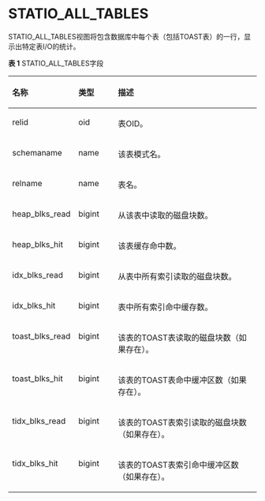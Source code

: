 # STATIO\_ALL\_TABLES

STATIO\_ALL\_TABLES视图将包含数据库中每个表（包括TOAST表）的一行，显示出特定表I/O的统计。

**表 1**  STATIO\_ALL\_TABLES字段

<a name="zh-cn_topic_0237122687_table16796228112212"></a>
<table><thead align="left"><tr id="zh-cn_topic_0237122687_row99229286226"><th class="cellrowborder" valign="top" width="17.658234176582344%" id="mcps1.2.4.1.1"><p id="zh-cn_topic_0237122687_p79236287227"><a name="zh-cn_topic_0237122687_p79236287227"></a><a name="zh-cn_topic_0237122687_p79236287227"></a><strong id="zh-cn_topic_0237122687_b18923182872210"><a name="zh-cn_topic_0237122687_b18923182872210"></a><a name="zh-cn_topic_0237122687_b18923182872210"></a>名称</strong></p>
</th>
<th class="cellrowborder" valign="top" width="16.71832816718328%" id="mcps1.2.4.1.2"><p id="zh-cn_topic_0237122687_p12923182852215"><a name="zh-cn_topic_0237122687_p12923182852215"></a><a name="zh-cn_topic_0237122687_p12923182852215"></a><strong id="zh-cn_topic_0237122687_b8923728122212"><a name="zh-cn_topic_0237122687_b8923728122212"></a><a name="zh-cn_topic_0237122687_b8923728122212"></a>类型</strong></p>
</th>
<th class="cellrowborder" valign="top" width="65.62343765623437%" id="mcps1.2.4.1.3"><p id="zh-cn_topic_0237122687_p492302822216"><a name="zh-cn_topic_0237122687_p492302822216"></a><a name="zh-cn_topic_0237122687_p492302822216"></a><strong id="zh-cn_topic_0237122687_b13923122814225"><a name="zh-cn_topic_0237122687_b13923122814225"></a><a name="zh-cn_topic_0237122687_b13923122814225"></a>描述</strong></p>
</th>
</tr>
</thead>
<tbody><tr id="zh-cn_topic_0237122687_row6923152810224"><td class="cellrowborder" valign="top" width="17.658234176582344%" headers="mcps1.2.4.1.1 "><p id="zh-cn_topic_0237122687_p7924192832212"><a name="zh-cn_topic_0237122687_p7924192832212"></a><a name="zh-cn_topic_0237122687_p7924192832212"></a>relid</p>
</td>
<td class="cellrowborder" valign="top" width="16.71832816718328%" headers="mcps1.2.4.1.2 "><p id="zh-cn_topic_0237122687_p992472882210"><a name="zh-cn_topic_0237122687_p992472882210"></a><a name="zh-cn_topic_0237122687_p992472882210"></a>oid</p>
</td>
<td class="cellrowborder" valign="top" width="65.62343765623437%" headers="mcps1.2.4.1.3 "><p id="zh-cn_topic_0237122687_p59242028202214"><a name="zh-cn_topic_0237122687_p59242028202214"></a><a name="zh-cn_topic_0237122687_p59242028202214"></a>表OID。</p>
</td>
</tr>
<tr id="zh-cn_topic_0237122687_row139241028162215"><td class="cellrowborder" valign="top" width="17.658234176582344%" headers="mcps1.2.4.1.1 "><p id="zh-cn_topic_0237122687_p119243282225"><a name="zh-cn_topic_0237122687_p119243282225"></a><a name="zh-cn_topic_0237122687_p119243282225"></a>schemaname</p>
</td>
<td class="cellrowborder" valign="top" width="16.71832816718328%" headers="mcps1.2.4.1.2 "><p id="zh-cn_topic_0237122687_p6924152822212"><a name="zh-cn_topic_0237122687_p6924152822212"></a><a name="zh-cn_topic_0237122687_p6924152822212"></a>name</p>
</td>
<td class="cellrowborder" valign="top" width="65.62343765623437%" headers="mcps1.2.4.1.3 "><p id="zh-cn_topic_0237122687_p19924028182214"><a name="zh-cn_topic_0237122687_p19924028182214"></a><a name="zh-cn_topic_0237122687_p19924028182214"></a>该表模式名。</p>
</td>
</tr>
<tr id="zh-cn_topic_0237122687_row692442802216"><td class="cellrowborder" valign="top" width="17.658234176582344%" headers="mcps1.2.4.1.1 "><p id="zh-cn_topic_0237122687_p1592572811224"><a name="zh-cn_topic_0237122687_p1592572811224"></a><a name="zh-cn_topic_0237122687_p1592572811224"></a>relname</p>
</td>
<td class="cellrowborder" valign="top" width="16.71832816718328%" headers="mcps1.2.4.1.2 "><p id="zh-cn_topic_0237122687_p392542832217"><a name="zh-cn_topic_0237122687_p392542832217"></a><a name="zh-cn_topic_0237122687_p392542832217"></a>name</p>
</td>
<td class="cellrowborder" valign="top" width="65.62343765623437%" headers="mcps1.2.4.1.3 "><p id="zh-cn_topic_0237122687_p8925102812221"><a name="zh-cn_topic_0237122687_p8925102812221"></a><a name="zh-cn_topic_0237122687_p8925102812221"></a>表名。</p>
</td>
</tr>
<tr id="zh-cn_topic_0237122687_row1492592814225"><td class="cellrowborder" valign="top" width="17.658234176582344%" headers="mcps1.2.4.1.1 "><p id="zh-cn_topic_0237122687_p179251428132212"><a name="zh-cn_topic_0237122687_p179251428132212"></a><a name="zh-cn_topic_0237122687_p179251428132212"></a>heap_blks_read</p>
</td>
<td class="cellrowborder" valign="top" width="16.71832816718328%" headers="mcps1.2.4.1.2 "><p id="zh-cn_topic_0237122687_p39256288223"><a name="zh-cn_topic_0237122687_p39256288223"></a><a name="zh-cn_topic_0237122687_p39256288223"></a>bigint</p>
</td>
<td class="cellrowborder" valign="top" width="65.62343765623437%" headers="mcps1.2.4.1.3 "><p id="zh-cn_topic_0237122687_p5925192852217"><a name="zh-cn_topic_0237122687_p5925192852217"></a><a name="zh-cn_topic_0237122687_p5925192852217"></a>从该表中读取的磁盘块数。</p>
</td>
</tr>
<tr id="zh-cn_topic_0237122687_row16925122810222"><td class="cellrowborder" valign="top" width="17.658234176582344%" headers="mcps1.2.4.1.1 "><p id="zh-cn_topic_0237122687_p2925182812214"><a name="zh-cn_topic_0237122687_p2925182812214"></a><a name="zh-cn_topic_0237122687_p2925182812214"></a>heap_blks_hit</p>
</td>
<td class="cellrowborder" valign="top" width="16.71832816718328%" headers="mcps1.2.4.1.2 "><p id="zh-cn_topic_0237122687_p59251528192211"><a name="zh-cn_topic_0237122687_p59251528192211"></a><a name="zh-cn_topic_0237122687_p59251528192211"></a>bigint</p>
</td>
<td class="cellrowborder" valign="top" width="65.62343765623437%" headers="mcps1.2.4.1.3 "><p id="zh-cn_topic_0237122687_p13926122822217"><a name="zh-cn_topic_0237122687_p13926122822217"></a><a name="zh-cn_topic_0237122687_p13926122822217"></a>该表缓存命中数。</p>
</td>
</tr>
<tr id="zh-cn_topic_0237122687_row1792682852219"><td class="cellrowborder" valign="top" width="17.658234176582344%" headers="mcps1.2.4.1.1 "><p id="zh-cn_topic_0237122687_p5926192817229"><a name="zh-cn_topic_0237122687_p5926192817229"></a><a name="zh-cn_topic_0237122687_p5926192817229"></a>idx_blks_read</p>
</td>
<td class="cellrowborder" valign="top" width="16.71832816718328%" headers="mcps1.2.4.1.2 "><p id="zh-cn_topic_0237122687_p1092610282222"><a name="zh-cn_topic_0237122687_p1092610282222"></a><a name="zh-cn_topic_0237122687_p1092610282222"></a>bigint</p>
</td>
<td class="cellrowborder" valign="top" width="65.62343765623437%" headers="mcps1.2.4.1.3 "><p id="zh-cn_topic_0237122687_p11926112817225"><a name="zh-cn_topic_0237122687_p11926112817225"></a><a name="zh-cn_topic_0237122687_p11926112817225"></a>从表中所有索引读取的磁盘块数。</p>
</td>
</tr>
<tr id="zh-cn_topic_0237122687_row792620285227"><td class="cellrowborder" valign="top" width="17.658234176582344%" headers="mcps1.2.4.1.1 "><p id="zh-cn_topic_0237122687_p18926102882212"><a name="zh-cn_topic_0237122687_p18926102882212"></a><a name="zh-cn_topic_0237122687_p18926102882212"></a>idx_blks_hit</p>
</td>
<td class="cellrowborder" valign="top" width="16.71832816718328%" headers="mcps1.2.4.1.2 "><p id="zh-cn_topic_0237122687_p15926142812225"><a name="zh-cn_topic_0237122687_p15926142812225"></a><a name="zh-cn_topic_0237122687_p15926142812225"></a>bigint</p>
</td>
<td class="cellrowborder" valign="top" width="65.62343765623437%" headers="mcps1.2.4.1.3 "><p id="zh-cn_topic_0237122687_p49266288223"><a name="zh-cn_topic_0237122687_p49266288223"></a><a name="zh-cn_topic_0237122687_p49266288223"></a>表中所有索引命中缓存数。</p>
</td>
</tr>
<tr id="zh-cn_topic_0237122687_row17926102882216"><td class="cellrowborder" valign="top" width="17.658234176582344%" headers="mcps1.2.4.1.1 "><p id="zh-cn_topic_0237122687_p692712285226"><a name="zh-cn_topic_0237122687_p692712285226"></a><a name="zh-cn_topic_0237122687_p692712285226"></a>toast_blks_read</p>
</td>
<td class="cellrowborder" valign="top" width="16.71832816718328%" headers="mcps1.2.4.1.2 "><p id="zh-cn_topic_0237122687_p2092712872212"><a name="zh-cn_topic_0237122687_p2092712872212"></a><a name="zh-cn_topic_0237122687_p2092712872212"></a>bigint</p>
</td>
<td class="cellrowborder" valign="top" width="65.62343765623437%" headers="mcps1.2.4.1.3 "><p id="zh-cn_topic_0237122687_p20927132814223"><a name="zh-cn_topic_0237122687_p20927132814223"></a><a name="zh-cn_topic_0237122687_p20927132814223"></a>该表的TOAST表读取的磁盘块数（如果存在）。</p>
</td>
</tr>
<tr id="zh-cn_topic_0237122687_row1692715282226"><td class="cellrowborder" valign="top" width="17.658234176582344%" headers="mcps1.2.4.1.1 "><p id="zh-cn_topic_0237122687_p14927102810222"><a name="zh-cn_topic_0237122687_p14927102810222"></a><a name="zh-cn_topic_0237122687_p14927102810222"></a>toast_blks_hit</p>
</td>
<td class="cellrowborder" valign="top" width="16.71832816718328%" headers="mcps1.2.4.1.2 "><p id="zh-cn_topic_0237122687_p8927112882210"><a name="zh-cn_topic_0237122687_p8927112882210"></a><a name="zh-cn_topic_0237122687_p8927112882210"></a>bigint</p>
</td>
<td class="cellrowborder" valign="top" width="65.62343765623437%" headers="mcps1.2.4.1.3 "><p id="zh-cn_topic_0237122687_p11927182813227"><a name="zh-cn_topic_0237122687_p11927182813227"></a><a name="zh-cn_topic_0237122687_p11927182813227"></a>该表的TOAST表命中缓冲区数（如果存在）。</p>
</td>
</tr>
<tr id="zh-cn_topic_0237122687_row79277289223"><td class="cellrowborder" valign="top" width="17.658234176582344%" headers="mcps1.2.4.1.1 "><p id="zh-cn_topic_0237122687_p11928828192210"><a name="zh-cn_topic_0237122687_p11928828192210"></a><a name="zh-cn_topic_0237122687_p11928828192210"></a>tidx_blks_read</p>
</td>
<td class="cellrowborder" valign="top" width="16.71832816718328%" headers="mcps1.2.4.1.2 "><p id="zh-cn_topic_0237122687_p16928192842216"><a name="zh-cn_topic_0237122687_p16928192842216"></a><a name="zh-cn_topic_0237122687_p16928192842216"></a>bigint</p>
</td>
<td class="cellrowborder" valign="top" width="65.62343765623437%" headers="mcps1.2.4.1.3 "><p id="zh-cn_topic_0237122687_p6928928102211"><a name="zh-cn_topic_0237122687_p6928928102211"></a><a name="zh-cn_topic_0237122687_p6928928102211"></a>该表的TOAST表索引读取的磁盘块数（如果存在）。</p>
</td>
</tr>
<tr id="zh-cn_topic_0237122687_row1692862822216"><td class="cellrowborder" valign="top" width="17.658234176582344%" headers="mcps1.2.4.1.1 "><p id="zh-cn_topic_0237122687_p79284284224"><a name="zh-cn_topic_0237122687_p79284284224"></a><a name="zh-cn_topic_0237122687_p79284284224"></a>tidx_blks_hit</p>
</td>
<td class="cellrowborder" valign="top" width="16.71832816718328%" headers="mcps1.2.4.1.2 "><p id="zh-cn_topic_0237122687_p29289282224"><a name="zh-cn_topic_0237122687_p29289282224"></a><a name="zh-cn_topic_0237122687_p29289282224"></a>bigint</p>
</td>
<td class="cellrowborder" valign="top" width="65.62343765623437%" headers="mcps1.2.4.1.3 "><p id="zh-cn_topic_0237122687_p092862842213"><a name="zh-cn_topic_0237122687_p092862842213"></a><a name="zh-cn_topic_0237122687_p092862842213"></a>该表的TOAST表索引命中缓冲区数（如果存在）。</p>
</td>
</tr>
</tbody>
</table>

